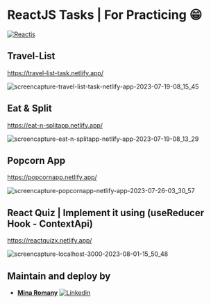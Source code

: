 # ReactJS Tasks | For Practicing 😁

[![Reactjs](https://img.shields.io/badge/Reactjs-18.16.0-blue.svg)](https://github.com/facebook/react)

## Travel-List

https://travel-list-task.netlify.app/

![screencapture-travel-list-task-netlify-app-2023-07-19-08_15_45](https://github.com/MinaRomany53/ReactJS-Tasks/assets/84532337/da18e845-5157-4886-b250-0937c2637a17)

## Eat & Split

https://eat-n-splitapp.netlify.app/

![screencapture-eat-n-splitapp-netlify-app-2023-07-19-08_13_29](https://github.com/MinaRomany53/ReactJS-Tasks/assets/84532337/793b6b69-cd83-432d-b2e1-b44436379516)

## Popcorn App

https://popcornapp.netlify.app/

![screencapture-popcornapp-netlify-app-2023-07-26-03_30_57](https://github.com/MinaRomany53/ReactJS-Tasks/assets/84532337/ef9d1cdf-08ab-4b34-8aa6-c734b13d9b1f)

## React Quiz | Implement it using (useReducer Hook - ContextApi)

https://reactquizx.netlify.app/

![screencapture-localhost-3000-2023-08-01-15_50_48](https://github.com/MinaRomany53/ReactJS-Tasks/assets/84532337/194fb8ee-96e0-4400-bc50-740b05b3513b)

## Maintain and deploy by

- [**Mina Romany**](https://github.com/MinaRomany53)
  [![Linkedin](https://img.shields.io/badge/-linkedin-grey?logo=linkedin)](https://www.linkedin.com/in/mina-romany-6828a4218/)
